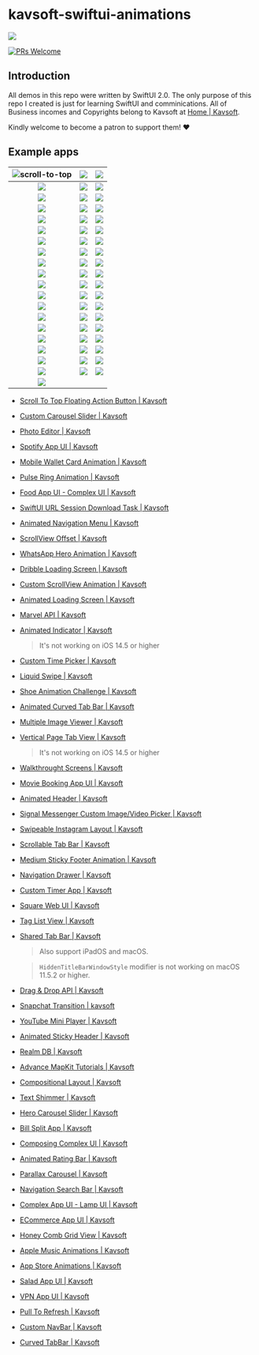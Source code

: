 # kavsoft-swiftui-animations

![](https://raw.githubusercontent.com/recherst/img-hosting/main/imgs/swiftui-badge.jpg)

[![PRs Welcome](https://img.shields.io/badge/PRs-welcome-brightgreen.svg?style=flat-square)](http://makeapullrequest.com)


## Introduction

All demos in this repo were written by SwiftUI 2.0. The only purpose of this repo I created is just for learning SwiftUI and comminications. All of Business incomes and Copyrights belong to Kavsoft at [Home | Kavsoft](https://kavsoft.dev).

Kindly welcome to become a patron to support them! ❤️

## Example apps

| <img src="https://raw.githubusercontent.com/recherst/image-host/main/imgs/scroll-to-top-floating-action-button.gif" alt="scroll-to-top" /> | ![](https://raw.githubusercontent.com/recherst/image-host/main/imgs/custom-carousel-slider.gif) | ![](https://raw.githubusercontent.com/recherst/image-host/main/imgs/photo-editor.gif) |
| :----------------------------------------------------------: | :----------------------------------------------------------: | ------------------------------------------------------------ |
| ![](https://raw.githubusercontent.com/recherst/image-host/main/imgs/spotify-app-ui.gif) | ![](https://raw.githubusercontent.com/recherst/image-host/main/imgs/moblie-wallet-card-animation.gif) | ![](https://raw.githubusercontent.com/recherst/image-host/main/imgs/pulse-ring-animation.gif) |
| ![](https://raw.githubusercontent.com/recherst/image-host/main/imgs/food-app-ui.gif) | ![](https://raw.githubusercontent.com/recherst/image-host/main/imgs/swiftui-url-session-download-task.gif) | ![](https://raw.githubusercontent.com/recherst/image-host/main/imgs/animated-navigation-menu.gif) |
| ![](https://raw.githubusercontent.com/recherst/image-host/main/imgs/scrollview-offset.gif) | ![](https://raw.githubusercontent.com/recherst/image-host/main/imgs/whatsapp-hero-animation.gif) | ![](https://raw.githubusercontent.com/recherst/image-host/main/imgs/dribble-loading-screen.gif) |
| ![](https://raw.githubusercontent.com/recherst/image-host/main/imgs/custom-scrollview-animation.gif) | <img src="https://raw.githubusercontent.com/recherst/image-host/main/imgs/animated-loading-screen.gif" /> | ![](https://raw.githubusercontent.com/recherst/image-host/main/imgs/marvel-api.gif) |
| ![](https://raw.githubusercontent.com/recherst/image-host/main/imgs/animated-indicator.gif) | ![](https://raw.githubusercontent.com/recherst/image-host/main/imgs/custom-time-picker.gif) | <img src="https://raw.githubusercontent.com/recherst/image-host/main/imgs/liquid-swipe.gif" /> |
| <img src="https://raw.githubusercontent.com/recherst/image-host/main/imgs/shoe-animation-challenge.gif" /> | ![](https://raw.githubusercontent.com/recherst/image-host/main/imgs/animated-curved-tab-bar.gif) | ![](https://raw.githubusercontent.com/recherst/image-host/main/imgs/multiple-image-viewer.gif) |
| ![](https://raw.githubusercontent.com/recherst/image-host/main/imgs/vertical-page-tab-view.gif) | ![](https://raw.githubusercontent.com/recherst/image-host/main/imgs/walkthrough-screen.gif) | ![](https://raw.githubusercontent.com/recherst/image-host/main/imgs/movie-booking-app-ui.gif) |
| ![](https://raw.githubusercontent.com/recherst/image-host/main/imgs/animated-header.gif) | ![](https://raw.githubusercontent.com/recherst/image-host/main/imgs/signal-image-picker.gif) | ![](https://raw.githubusercontent.com/recherst/image-host/main/imgs/swipeable-instagram-layout.gif) |
| ![](https://raw.githubusercontent.com/recherst/image-host/main/imgs/scrollable-tab-bar.gif) | ![](https://raw.githubusercontent.com/recherst/image-host/main/imgs/medium-sticky-footer-animation.gif) | ![](https://raw.githubusercontent.com/recherst/image-host/main/imgs/navigation-drawer.gif) |
| ![](https://raw.githubusercontent.com/recherst/image-host/main/imgs/custom-timer-app.gif) | ![](https://raw.githubusercontent.com/recherst/image-host/main/imgs/square-web-ui.gif) | ![](https://raw.githubusercontent.com/recherst/image-host/main/imgs/tag-list-view.gif) |
| ![](https://raw.githubusercontent.com/recherst/image-host/main/imgs/shared-tab-bar-iphone.gif) | ![](https://raw.githubusercontent.com/recherst/image-host/main/imgs/drag-drop-api.gif) | ![](https://raw.githubusercontent.com/recherst/image-host/main/imgs/snapchat-transition.gif) |
| ![](https://raw.githubusercontent.com/recherst/image-host/main/imgs/youtube-mini-player.gif) | ![](https://raw.githubusercontent.com/recherst/image-host/main/imgs/animated-sticky-header.gif) | ![](https://raw.githubusercontent.com/recherst/image-host/main/imgs/realm-db.gif) |
| ![](https://raw.githubusercontent.com/recherst/image-host/main/imgs/advance-mapkit-tutorial.gif) | ![](https://raw.githubusercontent.com/recherst/image-host/main/imgs/compositional-layout.gif) | ![](https://raw.githubusercontent.com/recherst/image-host/main/imgs/text-shimmer.gif) |
| ![](https://raw.githubusercontent.com/recherst/image-host/main/imgs/hero-carousel-slider.gif) | ![](https://raw.githubusercontent.com/recherst/image-host/main/imgs/bill-split-app.gif) | ![](https://raw.githubusercontent.com/recherst/image-host/main/imgs/composing-complex-ui.gif) |
| ![](https://raw.githubusercontent.com/recherst/image-host/main/imgs/animated-rating-bar.gif) | ![](https://raw.githubusercontent.com/recherst/image-host/main/imgs/navigation-search-bar.gif) | ![](https://raw.githubusercontent.com/recherst/image-host/main/imgs/parallax-carousel.gif) |
| ![](https://raw.githubusercontent.com/recherst/image-host/main/imgs/lamp-ui.gif) | ![](https://raw.githubusercontent.com/recherst/image-host/main/imgs/ecommerce-app-ui.gif) | ![](https://raw.githubusercontent.com/recherst/image-host/main/imgs/honey-comb-grid-view.gif) |
| ![](https://raw.githubusercontent.com/recherst/image-host/main/imgs/apple-music-animations.gif) | ![](https://raw.githubusercontent.com/recherst/image-host/main/imgs/app-store-animations.gif) | ![](https://raw.githubusercontent.com/recherst/image-host/main/imgs/salad-app-ui.gif) |
| ![](https://raw.githubusercontent.com/recherst/image-host/main/imgs/vpn-app-ui.gif) | ![](https://raw.githubusercontent.com/recherst/image-host/main/imgs/pull-to-refresh.gif) | ![](https://raw.githubusercontent.com/recherst/image-host/main/imgs/custom-nav-bar.gif) |
| ![](https://raw.githubusercontent.com/recherst/image-host/main/imgs/curved-tabbar.gif) |                                                              |                                                              |



- [Scroll To Top Floating Action Button | Kavsoft](https://kavsoft.dev/SwiftUI_2.0/Scroll_To_Top)

- [Custom Carousel Slider | Kavsoft](https://kavsoft.dev/SwiftUI_2.0/Custom_Carousel_Slider)

- [Photo Editor | Kavsoft](https://kavsoft.dev/SwiftUI_2.0/Photo_Editor)

- [Spotify App UI | Kavsoft](https://kavsoft.dev/SwiftUI_2.0/Spotify_App_UI)

- [Mobile Wallet Card Animation | Kavsoft](https://kavsoft.dev/SwiftUI_2.0/Wallet_Card_Animation)

- [Pulse Ring Animation | Kavsoft](https://kavsoft.dev/SwiftUI_2.0/Pulse_Ring_Animation)

- [Food App UI - Complex UI | Kavsoft](https://kavsoft.dev/SwiftUI_2.0/Food_App_UI)

- [SwiftUI URL Session Download Task | Kavsoft](https://kavsoft.dev/SwiftUI_2.0/Download_Task)

- [Animated Navigation Menu | Kavsoft](https://kavsoft.dev/SwiftUI_2.0/Animated_Navigation_Menu)

- [ScrollView Offset | Kavsoft](https://kavsoft.dev/SwiftUI_2.0/ScrollView_Offset)

- [WhatsApp Hero Animation | Kavsoft](https://kavsoft.dev/SwiftUI_2.0/WhatsApp_Hero_Animation)

- [Dribble Loading Screen | Kavsoft](https://kavsoft.dev/SwiftUI_2.0/Dribbble_Loading_Screen)

- [Custom ScrollView Animation | Kavsoft](https://kavsoft.dev/SwiftUI_2.0/Custom_ScrollView_Animation)

- [Animated Loading Screen | Kavsoft](https://kavsoft.dev/SwiftUI_2.0/Animated_Loading_Screen)

- [Marvel API | Kavsoft](https://kavsoft.dev/SwiftUI_2.0/Marvel_API)

- [Animated Indicator | Kavsoft](https://kavsoft.dev/SwiftUI_2.0/Animated_Indicator)

  > It's not working on iOS 14.5 or higher

- [Custom Time Picker | Kavsoft](https://kavsoft.dev/SwiftUI_2.0/Custom_Time_Picker)

- [Liquid Swipe | Kavsoft](https://kavsoft.dev/SwiftUI_2.0/Liquid_Swipe)

- [Shoe Animation Challenge | Kavsoft](https://kavsoft.dev/SwiftUI_2.0/Shoe_Animation_Challenge)

- [Animated Curved Tab Bar | Kavsoft](https://kavsoft.dev/SwiftUI_2.0/Animated_Curved_Tabbar)

- [Multiple Image Viewer | Kavsoft](https://kavsoft.dev/SwiftUI_2.0/Multiple_Image_Viewer)

- [Vertical Page Tab View | Kavsoft](https://kavsoft.dev/SwiftUI_2.0/Vertical_Page_TabView)

  > It's not working on iOS 14.5 or higher

- [Walkthrought Screens | Kavsoft](https://kavsoft.dev/SwiftUI_2.0/WalkThrough_Screens)

- [ Movie Booking App UI | Kavsoft](https://kavsoft.dev/SwiftUI_2.0/Movie_Booking_App)

- [Animated Header | Kavsoft](https://kavsoft.dev/SwiftUI_2.0/Animated_Header)

- [Signal Messenger Custom Image/Video Picker | Kavsoft](https://kavsoft.dev/SwiftUI_2.0/Signal_Image_Picker)

- [Swipeable Instagram Layout | Kavsoft](https://kavsoft.dev/SwiftUI_2.0/Swipeable_Instagram_Layout)

- [Scrollable Tab Bar | Kavsoft](https://kavsoft.dev/SwiftUI_2.0/Scrollable_Tab_Bar)

- [Medium Sticky Footer Animation | Kavsoft](https://kavsoft.dev/SwiftUI_2.0/Medium_Sticky_Footer)

- [Navigation Drawer | Kavsoft](https://kavsoft.dev/SwiftUI_2.0/Navigation_Drawer)

- [Custom Timer App | Kavsoft](https://kavsoft.dev/SwiftUI_2.0/Timer)

- [Square Web UI | Kavsoft](https://kavsoft.dev/SwiftUI_2.0/SquareSpace)

- [Tag List View | Kavsoft](https://kavsoft.dev/SwiftUI_2.0/Chips)

- [Shared Tab Bar | Kavsoft](https://kavsoft.dev/SwiftUI_2.0/Shared_TabBar)

  > Also support iPadOS and macOS.

  > `HiddenTitleBarWindowStyle` modifier is not working on macOS 11.5.2 or higher.

- [Drag & Drop API | Kavsoft](https://kavsoft.dev/SwiftUI_2.0/Grid_Reordering)

- [Snapchat Transition | kavsoft](https://kavsoft.dev/SwiftUI_2.0/Snapchat_Transition)

- [YouTube Mini Player | Kavsoft](https://kavsoft.dev/SwiftUI_2.0/YouTube_Transition)

- [Animated Sticky Header | Kavsoft](https://kavsoft.dev/SwiftUI_2.0/Animated_Sticky_Header)

- [Realm DB | Kavsoft](https://kavsoft.dev/SwiftUI_2.0/Realm_DB)

- [Advance MapKit Tutorials | Kavsoft](https://kavsoft.dev/SwiftUI_2.0/Advance_MapKit)

- [Compositional Layout | Kavsoft](https://kavsoft.dev/SwiftUI_2.0/Compositional_Layout)

- [Text Shimmer | Kavsoft](https://kavsoft.dev/SwiftUI_2.0/Text_Shimmer)

- [Hero Carousel Slider | Kavsoft](https://kavsoft.dev/SwiftUI_2.0/Hero_Carousel)

- [Bill Split App | Kavsoft](https://kavsoft.dev/SwiftUI_2.0/Bill_Split)

- [Composing Complex UI | Kavsoft](https://kavsoft.dev/SwiftUI_2.0/Complex_UI)

- [Animated Rating Bar | Kavsoft](https://kavsoft.dev/SwiftUI_2.0/Animated_Rating_Bar)

- [Parallax Carousel | Kavsoft](https://kavsoft.dev/SwiftUI_2.0/Parallax_Carousel)

- [Navigation Search Bar | Kavsoft](https://kavsoft.dev/SwiftUI_2.0/Navigation_SearchBar)

- [Complex App UI - Lamp UI | Kavsoft](https://kavsoft.dev/SwiftUI_2.0/Lamp_UI)

- [ECommerce App UI | Kavsoft](https://kavsoft.dev/SwiftUI_2.0/ECommerce)

- [Honey Comb Grid View | Kavsoft](https://kavsoft.dev/SwiftUI_2.0/HoneyComb_Grid)

- [Apple Music Animations | Kavsoft](https://kavsoft.dev/SwiftUI_2.0/Apple_Music)

- [App Store Animations | Kavsoft](https://kavsoft.dev/SwiftUI_2.0/App_Store)

- [Salad App UI | Kavsoft](https://kavsoft.dev/SwiftUI_2.0/Salad_App)

- [VPN App UI | Kavsoft](https://kavsoft.dev/SwiftUI_2.0/VPN_App)

- [Pull To Refresh | Kavsoft](https://kavsoft.dev/SwiftUI_2.0/Pull_To_Refresh)

- [Custom NavBar | Kavsoft](https://kavsoft.dev/SwiftUI_2.0/FB_NavBar)

- [Curved TabBar | Kavsoft]()

